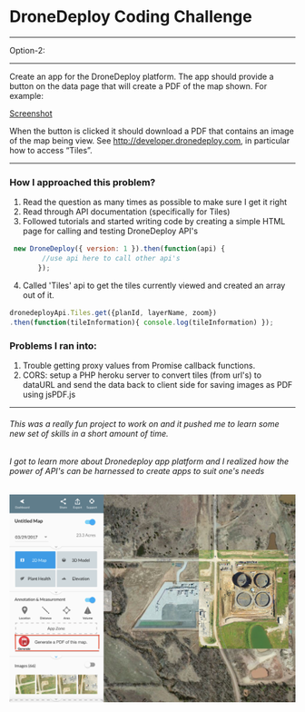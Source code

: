 # DroneDeploy Coding Challenge
  ---
Option-2:
***

Create an app for the DroneDeploy platform. The app should provide a button on the data page that will create a PDF of the map shown. For example:

[Screenshot](https://www.dropbox.com/s/af50irnf2mrzhua/Screenshot%202016-12-09%2014.44.51.png?dl=0)

When the button is clicked it should download a PDF that contains an image of the map being view. 
See <http://developer.dronedeploy.com>, in particular how to access “Tiles”.


___
### How I approached this problem? 
1. Read the question as many times as possible to make sure I get it right
2. Read through API documentation (specifically for Tiles)
3. Followed tutorials and started writing code by creating a simple HTML page for calling and testing DroneDeploy API's
  ```javascript
   new DroneDeploy({ version: 1 }).then(function(api) {
          //use api here to call other api's
         });
  ```
  
 4. Called 'Tiles' api to get the tiles currently viewed and created an array out of it.
   ```javascript
   dronedeployApi.Tiles.get({planId, layerName, zoom})
  .then(function(tileInformation){ console.log(tileInformation) });
   ```
  ### Problems I ran into:
  
  1. Trouble getting proxy values from Promise callback functions.
  2. CORS: setup a PHP heroku server to convert tiles (from url's) to dataURL and send the data back to client side for saving
  images as PDF using jsPDF.js
  ---
###### This was a really fun project to work on and it pushed me to learn some new set of skills in a short amount of time.
######  I got to learn more about Dronedeploy app platform and I realized how the power of API's can be harnessed to create apps to suit one's needs

![alt text](https://github.com/gdhuper/DroneDeployCodingChallenge/blob/master/img/workingshot.png "working screenshot")


